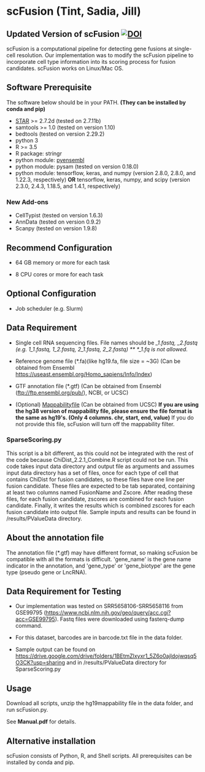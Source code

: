 # scFusion (Tint, Sadia, Jill)

## Updated Version of scFusion  [![DOI](https://zenodo.org/badge/372129480.svg)](https://zenodo.org/badge/latestdoi/372129480)

scFusion is a computational pipeline for detecting gene fusions at single-cell resolution. Our implementation was to modify the scFusion pipeline to incorporate cell type information into its scoring process for fusion candidates. scFusion works on Linux/Mac OS. 

## Software Prerequisite

The software below should be in your PATH. **(They can be installed by conda and pip)**

- [STAR](https://github.com/alexdobin/STAR) >= 2.7.2d (tested on 2.7.11b)
- samtools >= 1.0 (tested on version 1.10)
- bedtools (tested on version 2.29.2)
- python 3
- R >= 3.5 
- R package: stringr
- python module: [pyensembl](https://github.com/openvax/pyensembl)
- python module: pysam (tested on version 0.18.0)
- python module: tensorflow, keras, and numpy (version 2.8.0, 2.8.0, and 1.22.3, respectively) **OR** tensorflow, keras, numpy, and scipy (version 2.3.0, 2.4.3, 1.18.5, and 1.4.1, respectively)
  
### New Add-ons
- CellTypist (tested on version 1.6.3)
- AnnData (tested on version 0.9.2)
- Scanpy (tested on version 1.9.8) 

## Recommend Configuration

- 64 GB memory or more for each task

- 8 CPU cores or more for each task 

## Optional Configuration

- Job scheduler (e.g. Slurm)

## Data Requirement

- Single cell RNA sequencing files. File names should be *_1.fastq, *_2.fastq (e.g. 1_1.fastq, 1_2.fastq, 2_1.fastq, 2_2.fastq) ** \*_1.fq is not allowed.**

- Reference genome file (*.fa)(like hg19.fa, file size = ~3G) (Can be obtained from Ensembl https://useast.ensembl.org/Homo_sapiens/Info/Index)

- GTF annotation file (*.gtf) (Can be obtained from Ensembl (ftp://ftp.ensembl.org/pub/), NCBI, or UCSC)

- (Optional) [Mappabilityfile](https://genome.ucsc.edu/cgi-bin/hgTables) (Can be obtained from UCSC) **If you are using the hg38 version of mappability file, please ensure the file format is the same as hg19's. (Only 4 columns. chr, start, end, value)** If you do not provide this file, scFusion will turn off the mappability filter.

### SparseScoring.py
This script is a bit different, as this could not be integrated with the rest of the code because ChiDist_2.2.1_Combine.R script could not be run. This code takes input data directory and output file as arguments and assumes input data directory has a set of files, once for each type of cell that contains ChiDist for fusion candidates, so these files have one line per fusion candidate. These files are expected to be tab separated, containing at least two columns named FusionName and Zscore. After reading these files, for each fusion candidate, zscores are combined for each fusion candidate. Finally, it writes the results which is combined zscores for each fusion candidate into output file. Sample inputs and results can be found in /results/PValueData directory.

## About the annotation file

The annotation file (\*.gtf) may have different format, so making scFusion be compatible with all the formats is difficult. 'gene_name' is the gene name indicator in the annotation, and 'gene_type' or 'gene_biotype' are the gene type (pseudo gene or LncRNA). 

## Data Requirement for Testing 

- Our implementation was tested on SRR5658106-SRR5658116 from GSE99795 (https://www.ncbi.nlm.nih.gov/geo/query/acc.cgi?acc=GSE99795). Fastq files were downloaded using fasterq-dump command.

- For this dataset, barcodes are in barcode.txt file in the data folder. 

- Sample output can be found on https://drive.google.com/drive/folders/1BEtmZlxyxr1_5Z6o0ajIdojwqsq5O3CK?usp=sharing and in /results/PValueData directory for SparseScoring.py

## Usage

Download all scripts, unzip the hg19mappability file in the data folder, and run scFusion.py.

See **Manual.pdf** for details.

## Alternative installation

scFusion consists of Python, R, and Shell scripts. All prerequisites can be installed by conda and pip. 
